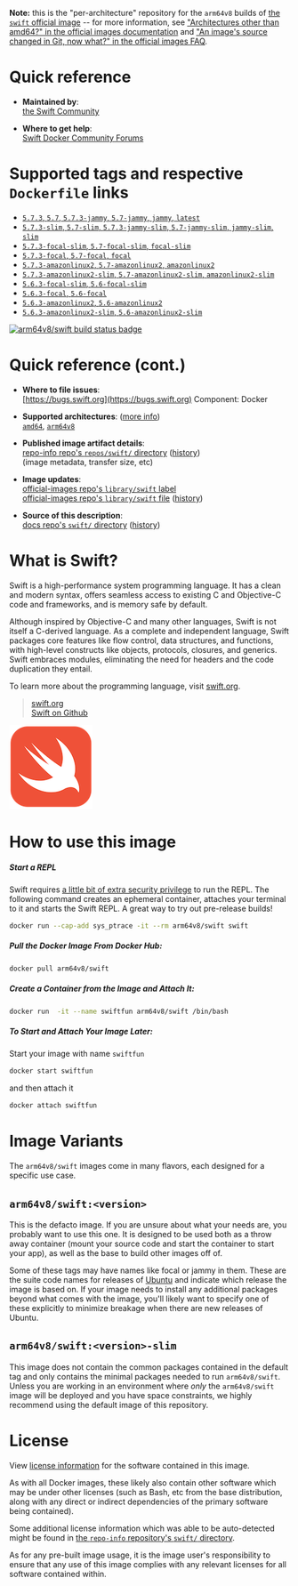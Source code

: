 <!--

********************************************************************************

WARNING:

    DO NOT EDIT "swift/README.md"

    IT IS AUTO-GENERATED

    (from the other files in "swift/" combined with a set of templates)

********************************************************************************

-->

**Note:** this is the "per-architecture" repository for the `arm64v8` builds of [the `swift` official image](https://hub.docker.com/_/swift) -- for more information, see ["Architectures other than amd64?" in the official images documentation](https://github.com/docker-library/official-images#architectures-other-than-amd64) and ["An image's source changed in Git, now what?" in the official images FAQ](https://github.com/docker-library/faq#an-images-source-changed-in-git-now-what).

# Quick reference

-	**Maintained by**:  
	[the Swift Community](https://github.com/apple/swift-docker)

-	**Where to get help**:  
	[Swift Docker Community Forums](https://forums.swift.org/c/server/docker)

# Supported tags and respective `Dockerfile` links

-	[`5.7.3`, `5.7`, `5.7.3-jammy`, `5.7-jammy`, `jammy`, `latest`](https://github.com/apple/swift-docker/blob/f53cb8e9f11507814412fb4e9c6f0fce1f4b7552/5.7/ubuntu/22.04/Dockerfile)
-	[`5.7.3-slim`, `5.7-slim`, `5.7.3-jammy-slim`, `5.7-jammy-slim`, `jammy-slim`, `slim`](https://github.com/apple/swift-docker/blob/f53cb8e9f11507814412fb4e9c6f0fce1f4b7552/5.7/ubuntu/22.04/slim/Dockerfile)
-	[`5.7.3-focal-slim`, `5.7-focal-slim`, `focal-slim`](https://github.com/apple/swift-docker/blob/f53cb8e9f11507814412fb4e9c6f0fce1f4b7552/5.7/ubuntu/20.04/slim/Dockerfile)
-	[`5.7.3-focal`, `5.7-focal`, `focal`](https://github.com/apple/swift-docker/blob/f53cb8e9f11507814412fb4e9c6f0fce1f4b7552/5.7/ubuntu/20.04/Dockerfile)
-	[`5.7.3-amazonlinux2`, `5.7-amazonlinux2`, `amazonlinux2`](https://github.com/apple/swift-docker/blob/f53cb8e9f11507814412fb4e9c6f0fce1f4b7552/5.7/amazonlinux/2/Dockerfile)
-	[`5.7.3-amazonlinux2-slim`, `5.7-amazonlinux2-slim`, `amazonlinux2-slim`](https://github.com/apple/swift-docker/blob/f53cb8e9f11507814412fb4e9c6f0fce1f4b7552/5.7/amazonlinux/2/slim/Dockerfile)
-	[`5.6.3-focal-slim`, `5.6-focal-slim`](https://github.com/apple/swift-docker/blob/1188cc86d15f9e98d90db9f98de3598d5d5f7bb2/5.6/ubuntu/20.04/slim/Dockerfile)
-	[`5.6.3-focal`, `5.6-focal`](https://github.com/apple/swift-docker/blob/1188cc86d15f9e98d90db9f98de3598d5d5f7bb2/5.6/ubuntu/20.04/Dockerfile)
-	[`5.6.3-amazonlinux2`, `5.6-amazonlinux2`](https://github.com/apple/swift-docker/blob/1188cc86d15f9e98d90db9f98de3598d5d5f7bb2/5.6/amazonlinux/2/Dockerfile)
-	[`5.6.3-amazonlinux2-slim`, `5.6-amazonlinux2-slim`](https://github.com/apple/swift-docker/blob/1188cc86d15f9e98d90db9f98de3598d5d5f7bb2/5.6/amazonlinux/2/slim/Dockerfile)

[![arm64v8/swift build status badge](https://img.shields.io/jenkins/s/https/doi-janky.infosiftr.net/job/multiarch/job/arm64v8/job/swift.svg?label=arm64v8/swift%20%20build%20job)](https://doi-janky.infosiftr.net/job/multiarch/job/arm64v8/job/swift/)

# Quick reference (cont.)

-	**Where to file issues**:  
	[https://bugs.swift.org](https://bugs.swift.org) Component: Docker

-	**Supported architectures**: ([more info](https://github.com/docker-library/official-images#architectures-other-than-amd64))  
	[`amd64`](https://hub.docker.com/r/amd64/swift/), [`arm64v8`](https://hub.docker.com/r/arm64v8/swift/)

-	**Published image artifact details**:  
	[repo-info repo's `repos/swift/` directory](https://github.com/docker-library/repo-info/blob/master/repos/swift) ([history](https://github.com/docker-library/repo-info/commits/master/repos/swift))  
	(image metadata, transfer size, etc)

-	**Image updates**:  
	[official-images repo's `library/swift` label](https://github.com/docker-library/official-images/issues?q=label%3Alibrary%2Fswift)  
	[official-images repo's `library/swift` file](https://github.com/docker-library/official-images/blob/master/library/swift) ([history](https://github.com/docker-library/official-images/commits/master/library/swift))

-	**Source of this description**:  
	[docs repo's `swift/` directory](https://github.com/docker-library/docs/tree/master/swift) ([history](https://github.com/docker-library/docs/commits/master/swift))

# What is Swift?

Swift is a high-performance system programming language. It has a clean and modern syntax, offers seamless access to existing C and Objective-C code and frameworks, and is memory safe by default.

Although inspired by Objective-C and many other languages, Swift is not itself a C-derived language. As a complete and independent language, Swift packages core features like flow control, data structures, and functions, with high-level constructs like objects, protocols, closures, and generics. Swift embraces modules, eliminating the need for headers and the code duplication they entail.

To learn more about the programming language, visit [swift.org](https://swift.org).

> [swift.org](https://swift.org/about/)  
> [Swift on Github](https://github.com/apple/swift)

![logo](https://raw.githubusercontent.com/docker-library/docs/0e2d9afd4e84369a43b810a5cfb5a131cfaac779/swift/logo.png)

# How to use this image

##### Start a REPL

Swift requires [a little bit of extra security privilege](https://github.com/apple/swift-docker/issues/9#issuecomment-272527182) to run the REPL. The following command creates an ephemeral container, attaches your terminal to it and starts the Swift REPL. A great way to try out pre-release builds!

```bash
docker run --cap-add sys_ptrace -it --rm arm64v8/swift swift
```

##### Pull the Docker Image From Docker Hub:

```bash
docker pull arm64v8/swift
```

##### Create a Container from the Image and Attach It:

```bash
docker run  -it --name swiftfun arm64v8/swift /bin/bash
```

##### To Start and Attach Your Image Later:

Start your image with name `swiftfun`

```bash
docker start swiftfun
```

and then attach it

```bash
docker attach swiftfun
```

# Image Variants

The `arm64v8/swift` images come in many flavors, each designed for a specific use case.

## `arm64v8/swift:<version>`

This is the defacto image. If you are unsure about what your needs are, you probably want to use this one. It is designed to be used both as a throw away container (mount your source code and start the container to start your app), as well as the base to build other images off of.

Some of these tags may have names like focal or jammy in them. These are the suite code names for releases of [Ubuntu](https://wiki.ubuntu.com/Releases) and indicate which release the image is based on. If your image needs to install any additional packages beyond what comes with the image, you'll likely want to specify one of these explicitly to minimize breakage when there are new releases of Ubuntu.

## `arm64v8/swift:<version>-slim`

This image does not contain the common packages contained in the default tag and only contains the minimal packages needed to run `arm64v8/swift`. Unless you are working in an environment where *only* the `arm64v8/swift` image will be deployed and you have space constraints, we highly recommend using the default image of this repository.

# License

View [license information](https://swift.org/LICENSE.txt) for the software contained in this image.

As with all Docker images, these likely also contain other software which may be under other licenses (such as Bash, etc from the base distribution, along with any direct or indirect dependencies of the primary software being contained).

Some additional license information which was able to be auto-detected might be found in [the `repo-info` repository's `swift/` directory](https://github.com/docker-library/repo-info/tree/master/repos/swift).

As for any pre-built image usage, it is the image user's responsibility to ensure that any use of this image complies with any relevant licenses for all software contained within.
